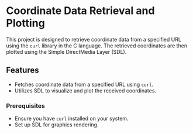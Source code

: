 # Coordinate Data Retrieval and Plotting

This project is designed to retrieve coordinate data from a specified URL using the `curl` library in the C language. The retrieved coordinates are then plotted using the Simple DirectMedia Layer (SDL).

## Features

- Fetches coordinate data from a specified URL using `curl`.
- Utilizes SDL to visualize and plot the received coordinates.

### Prerequisites

- Ensure you have `curl` installed on your system.
- Set up SDL for graphics rendering.
